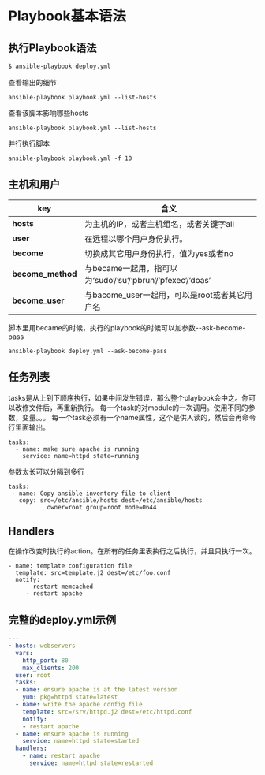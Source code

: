 # Playbook基本语法


## 执行Playbook语法


```bash
$ ansible-playbook deploy.yml
```
查看输出的细节


```
ansible-playbook playbook.yml --list-hosts
```

查看该脚本影响哪些hosts

```
ansible-playbook playbook.yml --list-hosts
```

并行执行脚本

```
ansible-playbook playbook.yml -f 10
```


## 主机和用户



| key | 含义  |
| -- | -- |
| **hosts** | 为主机的IP，或者主机组名，或者关键字all |
|**user** | 在远程以哪个用户身份执行。 |
| **become** | 切换成其它用户身份执行，值为yes或者no |
| **become_method** | 与became一起用，指可以为‘sudo’/’su’/’pbrun’/’pfexec’/’doas’ |
| **become_user** | 与bacome_user一起用，可以是root或者其它用户名 |

脚本里用became的时候，执行的playbook的时候可以加参数--ask-become-pass

```ansible-playbook deploy.yml --ask-become-pass```



## 任务列表


tasks是从上到下顺序执行，如果中间发生错误，那么整个playbook会中之。你可以改修文件后，再重新执行。
每一个task的对module的一次调用。使用不同的参数，变量。。。
每一个task必须有一个name属性，这个是供人读的，然后会再命令行里面输出。
```
tasks:
  - name: make sure apache is running
    service: name=httpd state=running
```
 
 参数太长可以分隔到多行
 
 ```
 tasks:
  - name: Copy ansible inventory file to client
    copy: src=/etc/ansible/hosts dest=/etc/ansible/hosts
            owner=root group=root mode=0644
 ```
 
## Handlers


在操作改变时执行的action。在所有的任务里表执行之后执行，并且只执行一次。

```
- name: template configuration file
  template: src=template.j2 dest=/etc/foo.conf
  notify:
     - restart memcached
     - restart apache
```

## 完整的deploy.yml示例



```yml
---
- hosts: webservers
  vars:
    http_port: 80
    max_clients: 200
  user: root
  tasks:
  - name: ensure apache is at the latest version
    yum: pkg=httpd state=latest
  - name: write the apache config file
    template: src=/srv/httpd.j2 dest=/etc/httpd.conf
    notify:
    - restart apache
  - name: ensure apache is running
    service: name=httpd state=started
  handlers:
    - name: restart apache
      service: name=httpd state=restarted
```